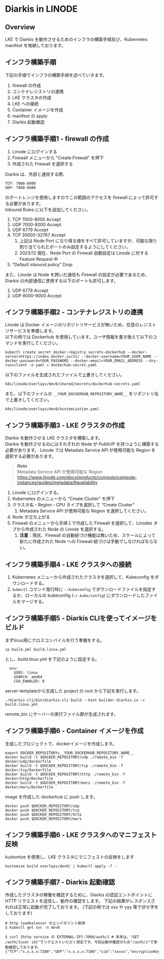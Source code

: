 # Diarkis in LINODE

## Overview

LKE で Diarkis を動作させるためのインフラの構築手順及び、Kubernetes manifest を格納しております。

## インフラ構築手順

下記の手順でインフラの構築手順を述べていきます。

1. firewall の作成
1. コンテナレジストリの連携
1. LKE クラスタの作成
1. LKE への接続
1. Container イメージを作成
1. manifest の apply
1. Diarkis 起動確認

## インフラ構築手順1 - firewall の作成

1. Linode にログインする
1. Firewall メニューから “Create Firewall” を押下
1. 作成された Firewall を選択する

Diarkis は、外部と通信する際、

```
TCP: 7000-8000
UDP: 7000-8000
```

のポートレンジを使用しますのでこの範囲のアクセスを firewall によって許可する必要があります。  
Inbound Rules に以下を追加してください。

1. TCP 7000-8000 Accept
2. UDP 7000-8000 Accept
3. UDP 6779 Accept
4. TCP 30000-32767 Accept
   1. 上記は Node Port になり得る値をすべて許可していますが、可能な限り割り当てられたポートのみ設定するようにしてください。
   2. 2023/12 現在、Node Port の Firewall 自動設定は Linode に対する Feature Request 中
5. “Default inbound policy” Drop

また、Linode は Node を跨いだ通信も Firewall の設定が必要であるため、Diarkis の內部通信に使用する以下のポートも許可します。

1. UDP 6779 Accept
1. UDP 8000-9000 Accept

## インフラ構築手順2 - コンテナレジストリの連携

Linode は Docker イメージのリポジトリサービスが無いため、任意のレジストリサービスを準備します。  
以下の例では Dockerhub を使用しています。ユーザ情報を書き換えて以下のコマンドを実行してください。

```
kubectl create secret docker-registry secrets-dockerhub --docker-server=https://index.docker.io/v1/ --docker-username=YOUR_USER_NAME --docker-password=YOUR_PASSWORD --docker-email=YOUR_EMAIL_ADDRESS --dry-run=client -o yaml > dockerhub-secret.yaml
```

以下のファイルを生成されたファイルで上書きしてください。

```
k8s/linode/overlays/dev0/shared/secrets/dockerhub-secrets.yaml
```

また、以下のファイルの `__YOUR_DOCKERHUB_REPOSITORY_NAME__` をリポジトリ名で上書きしてください。

```
k8s/linode/overlays/dev0/kustomization.yaml
```

## インフラ構築手順3 - LKE クラスタの作成

Diarkis を動作させる LKE クラスタを構築します。  
Diarkis を動作させるのにはそれぞれの Node が PublicIP を持つように構築する必要があります。
Linode では Metadata Service API が使用可能な Region を選択する必要があります。

> **Note**  
> Metadata Service API が使用可能な Region
> https://www.linode.com/docs/products/compute/compute-instances/guides/metadata/#availability

1. Linode にログインする。
1. Kubernetes のメニューから “Create Cluster” を押下
1. クラスタ名・Region・CPU タイプを選択して “Create Cluster”
   1. Metadata Service API が使用可能な Region を選択してください。
1. Node が立ち上がる
1. Firewall のメニューから手順１で作成した Firewall を選択して、Linodes タブから作成された Node の Linode を選択する。
   1. **注意**：現状、Firewall の自動紐づけ機能は無いため、スケールによって新たに作成された Node への Firewall 紐づけは手動でしなければならない。

## インフラ構築手順4 - LKE クラスタへの接続

1. Kubernetes メニューから作成されたクラスタを選択して、Kubeconfig をダウンロードする。
2. `kubectl` コマンド発行時に `--kubeconfig` でダウンロードファイルを指定するか、ローカルの kubeconfig (`~/.kube/config`) にダウンロードしたファイルをマージする。

## インフラ構築手順5 - Diarkis CLIを使ってイメージをビルド

まずlinux用にクロスコンパイルを行う準備をする。

```
cp build.yml build.linux.yml
```

とし、build.linux.yml を下記のように設定する。

```
  env:
    GOOS: linux
    GOARCH: amd64
    CGO_ENABLED: 0
```

server-templateから生成した project の root から下記を実行します。

```
./diarkis-cli/bin/diarkis-cli build --host builder.diarkis.io -c build.linux.yml
```

remote_bin にサーバーの実行ファイル郡が生成されます。

## インフラ構築手順6 - Container イメージを作成

生成したプロジェクトで、dockerイメージを作成します。

```
export DOCKER_REPOSITORY=__YOUR_DOCKERHUB_REPOSITORY_NAME__
docker build -t $DOCKER_REPOSITORY/udp ./remote_bin -f docker/udp/Dockerfile
docker build -t $DOCKER_REPOSITORY/tcp ./remote_bin -f docker/tcp/Dockerfile
docker build -t $DOCKER_REPOSITORY/http ./remote_bin -f docker/http/Dockerfile
docker build -t $DOCKER_REPOSITORY/mars ./remote_bin -f docker/mars/Dockerfile
```

image を作成した dockerhub に push します。

```
docker push $DOCKER_REPOSITORY/udp
docker push $DOCKER_REPOSITORY/tcp
docker push $DOCKER_REPOSITORY/http
docker push $DOCKER_REPOSITORY/mars
```

## インフラ構築手順6 - LKE クラスタへのマニフェスト反映

kustomize を使用し、LKE クラスタにマニフェストの反映をします

```
kustomize build overlays/dev0/ | kubectl apply -f -
```

## インフラ構築手順7 - Diarkis 起動確認

作成したクラスタの稼働を確認するために、Diarkis の認証エンドポイントに HTTP リクエストを送信し、動作の確認をします。
下記の結果がレスポンスされれば正常に起動が完了しております。
(下記の例では xxx や yyy 等で伏せ字をしております)

```
# http loadbalancer のエンドポイント取得
$ kubectl get svc -n dev0

$ curl {http service の EXTERNAL-IP}:7000/auth/1 # 本来は、"GET /auth/{user id}"でリクエストいただく想定です。今回は動作確認のため"/auth/1"で挙動確認しております。
{"TCP":"x.x.x.x:7200","UDP":"x.x.x.x:7100","sid":"xxxxx","encryptionKey":"xxxxx","encryptionIV":"xxxxx","encryptionMacKey":"xxxxx"}
```
